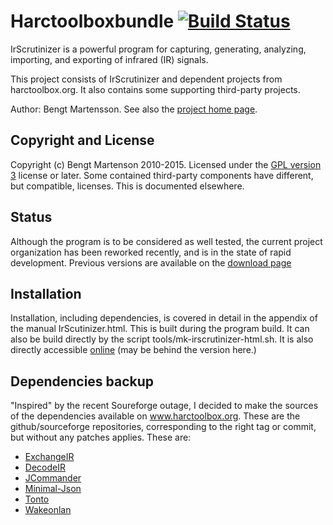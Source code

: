 # Harctoolboxbundle [![Build Status](https://travis-ci.org/probonopd/harctoolboxbundle.svg)](https://travis-ci.org/probonopd/harctoolboxbundle)
IrScrutinizer is a powerful program for capturing, generating,
analyzing, importing, and exporting of infrared (IR) signals.

This project consists of IrScrutinizer and dependent projects from
harctoolbox.org. It also contains some supporting third-party projects.

Author: Bengt Martensson.
See also the [project home page](http://www.harctoolbox.org).

## Copyright and License

Copyright (c) Bengt Martenson 2010-2015.
Licensed under the [GPL version 3](http://www.gnu.org/licenses/gpl.html) license or later.
Some contained third-party components have different, but compatible, licenses. This is documented elsewhere.

## Status

Although the program is to be considered as well tested, the current
project organization has been reworked recently, and is in the state
of rapid development. Previous versions are available on the
[download page](http://www.harctoolbox.org/downloads/index.html)

## Installation

Installation, including dependencies, is covered in detail in the
appendix of the manual IrScutinizer.html. This is built during the
program build. It can also be build directly by the script
tools/mk-irscrutinizer-html.sh.  It is also directly accessible
[online](http://www.harctoolbox.org/IrScrutinizer.html#Appendix.+Building+from+sources)
(may be behind the version here.)

## Dependencies backup

"Inspired" by the recent Soureforge outage, I decided to make the sources of the
dependencies available on www.harctoolbox.org. These are the
github/sourceforge repositories, corresponding to the right tag or
commit, but without any patches applies. These are:

* [ExchangeIR](http://www.harctoolbox.org/downloads/exchangeir.tar.gz)
* [DecodeIR](http://www.harctoolbox.org/downloads/decodeir.tar.gz)
* [JCommander](http://www.harctoolbox.org/downloads/jcommander.tar.gz)
* [Minimal-Json](http://www.harctoolbox.org/downloads/minimal-json.tar.gz)
* [Tonto](http://www.harctoolbox.org/downloads/tonto.tar.gz)
* [Wakeonlan](http://www.harctoolbox.org/downloads/wakeonlan-1.0.0.zip)
